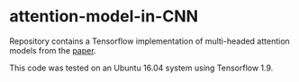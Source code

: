 # attention-model-in-CNN

Repository contains a Tensorflow implementation of multi-headed attention models from the [paper](https://arxiv.org/pdf/1804.02391.pdf). 

This code was tested on an Ubuntu 16.04 system using Tensorflow 1.9.
